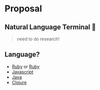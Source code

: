 # Proposal
## Natural Language Terminal :penguin:
> need to do research!

## Language?
- [Ruby](https://github.com/louismullie/stanford-core-nlp) or [Ruby](https://github.com/louismullie/treat)
- [Javascript](https://github.com/spencermountain/nlp_compromise)
- [Java](https://github.com/stanfordnlp/CoreNLP)
- [Clojure](https://github.com/dakrone/clojure-opennlp)
